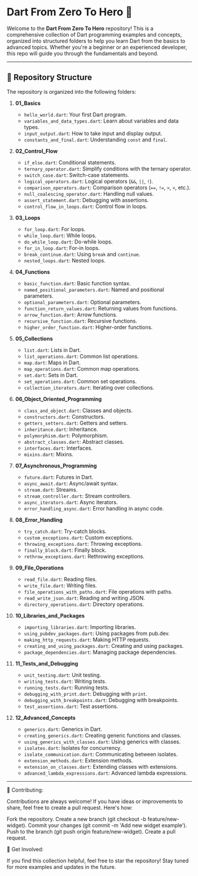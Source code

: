 # Dart From Zero To Hero 🚀

Welcome to the **Dart From Zero To Hero** repository! This is a comprehensive collection of Dart programming examples and concepts, organized into structured folders to help you learn Dart from the basics to advanced topics. Whether you're a beginner or an experienced developer, this repo will guide you through the fundamentals and beyond.

---

## 📁 Repository Structure

The repository is organized into the following folders:

1. **01_Basics**  
   - `hello_world.dart`: Your first Dart program.
   - `variables_and_data_types.dart`: Learn about variables and data types.
   - `input_output.dart`: How to take input and display output.
   - `constants_and_final.dart`: Understanding `const` and `final`.

2. **02_Control_Flow**  
   - `if_else.dart`: Conditional statements.
   - `ternary_operator.dart`: Simplify conditions with the ternary operator.
   - `switch_case.dart`: Switch-case statements.
   - `logical_operators.dart`: Logical operators (`&&`, `||`, `!`).
   - `comparison_operators.dart`: Comparison operators (`==`, `!=`, `>`, `<`, etc.).
   - `null_coalescing_operator.dart`: Handling null values.
   - `assert_statement.dart`: Debugging with assertions.
   - `control_flow_in_loops.dart`: Control flow in loops.

3. **03_Loops**  
   - `for_loop.dart`: For loops.
   - `while_loop.dart`: While loops.
   - `do_while_loop.dart`: Do-while loops.
   - `for_in_loop.dart`: For-in loops.
   - `break_continue.dart`: Using `break` and `continue`.
   - `nested_loops.dart`: Nested loops.

4. **04_Functions**  
   - `basic_function.dart`: Basic function syntax.
   - `named_positional_parameters.dart`: Named and positional parameters.
   - `optional_parameters.dart`: Optional parameters.
   - `function_return_values.dart`: Returning values from functions.
   - `arrow_function.dart`: Arrow functions.
   - `recursive_function.dart`: Recursive functions.
   - `higher_order_function.dart`: Higher-order functions.

5. **05_Collections**  
   - `list.dart`: Lists in Dart.
   - `list_operations.dart`: Common list operations.
   - `map.dart`: Maps in Dart.
   - `map_operations.dart`: Common map operations.
   - `set.dart`: Sets in Dart.
   - `set_operations.dart`: Common set operations.
   - `collection_iterators.dart`: Iterating over collections.

6. **06_Object_Oriented_Programming**  
   - `class_and_object.dart`: Classes and objects.
   - `constructors.dart`: Constructors.
   - `getters_setters.dart`: Getters and setters.
   - `inheritance.dart`: Inheritance.
   - `polymorphism.dart`: Polymorphism.
   - `abstract_classes.dart`: Abstract classes.
   - `interfaces.dart`: Interfaces.
   - `mixins.dart`: Mixins.

7. **07_Asynchronous_Programming**  
   - `future.dart`: Futures in Dart.
   - `async_await.dart`: Async/await syntax.
   - `stream.dart`: Streams.
   - `stream_controller.dart`: Stream controllers.
   - `async_iterators.dart`: Async iterators.
   - `error_handling_async.dart`: Error handling in async code.

8. **08_Error_Handling**  
   - `try_catch.dart`: Try-catch blocks.
   - `custom_exceptions.dart`: Custom exceptions.
   - `throwing_exceptions.dart`: Throwing exceptions.
   - `finally_block.dart`: Finally block.
   - `rethrow_exceptions.dart`: Rethrowing exceptions.

9. **09_File_Operations**  
   - `read_file.dart`: Reading files.
   - `write_file.dart`: Writing files.
   - `file_operations_with_paths.dart`: File operations with paths.
   - `read_write_json.dart`: Reading and writing JSON.
   - `directory_operations.dart`: Directory operations.

10. **10_Libraries_and_Packages**  
    - `importing_libraries.dart`: Importing libraries.
    - `using_pubdev_packages.dart`: Using packages from pub.dev.
    - `making_http_requests.dart`: Making HTTP requests.
    - `creating_and_using_packages.dart`: Creating and using packages.
    - `package_dependencies.dart`: Managing package dependencies.

11. **11_Tests_and_Debugging**  
    - `unit_testing.dart`: Unit testing.
    - `writing_tests.dart`: Writing tests.
    - `running_tests.dart`: Running tests.
    - `debugging_with_print.dart`: Debugging with `print`.
    - `debugging_with_breakpoints.dart`: Debugging with breakpoints.
    - `test_assertions.dart`: Test assertions.

12. **12_Advanced_Concepts**  
    - `generics.dart`: Generics in Dart.
    - `creating_generics.dart`: Creating generic functions and classes.
    - `using_generics_with_classes.dart`: Using generics with classes.
    - `isolates.dart`: Isolates for concurrency.
    - `isolate_communication.dart`: Communicating between isolates.
    - `extension_methods.dart`: Extension methods.
    - `extension_on_classes.dart`: Extending classes with extensions.
    - `advanced_lambda_expressions.dart`: Advanced lambda expressions.

---
🌱 Contributing:

Contributions are always welcome! If you have ideas or improvements to share, feel free to create a pull request. Here's how:

Fork the repository. Create a new branch (git checkout -b feature/new-widget). Commit your changes (git commit -m 'Add new widget example'). Push to the branch (git push origin feature/new-widget). Create a pull request.

📣 Get Involved:

If you find this collection helpful, feel free to star the repository! Stay tuned for more examples and updates in the future.
